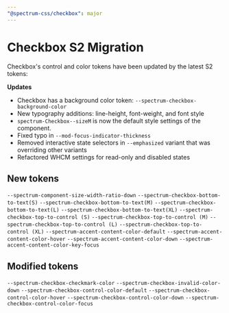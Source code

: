 ```yaml
---
"@spectrum-css/checkbox": major
---
```


# Checkbox S2 Migration

Checkbox's control and color tokens have been updated by the latest S2 tokens:

**Updates**

- Checkbox has a background color token: `--spectrum-checkbox-background-color`
- New typography additions: line-height, font-weight, and font style
- `spectrum-Checkbox--sizeM` is now the default style settings of the component.
- Fixed typo in `--mod-focus-indicator-thickness`
- Removed interactive state selectors in `--emphasized` variant that was overriding other variants
- Refactored WHCM settings for read-only and disabled states

## New tokens

`--spectrum-component-size-width-ratio-down`
`--spectrum-checkbox-bottom-to-text(S)`
`--spectrum-checkbox-bottom-to-text(M)`
`--spectrum-checkbox-bottom-to-text(L)`
`--spectrum-checkbox-bottom-to-text(XL)`
`--spectrum-checkbox-top-to-control (S)`
`--spectrum-checkbox-top-to-control (M)`
`--spectrum-checkbox-top-to-control (L)`
`--spectrum-checkbox-top-to-control (XL)`
`--spectrum-accent-content-color-default`
`--spectrum-accent-content-color-hover`
`--spectrum-accent-content-color-down`
`--spectrum-accent-content-color-key-focus`

## Modified tokens

`--spectrum-checkbox-checkmark-color`
`--spectrum-checkbox-invalid-color-down`
`--spectrum-checkbox-control-color-default`
`--spectrum-checkbox-control-color-hover`
`--spectrum-checkbox-control-color-down`
`--spectrum-checkbox-control-color-focus`
